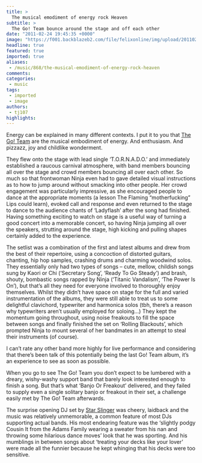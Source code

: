 ```yaml
---
title: >
  The musical emodiment of energy rock Heaven
subtitle: >
  The Go! Team bounce around the stage and off each other
date: "2011-02-24 19:45:35 +0000"
image: "https://f001.backblazeb2.com/file/felixonline/img/upload/201102241943-nm1010-34909372.jpg"
headline: true
featured: true
imported: true
aliases:
 - /music/868/the-musical-emodiment-of-energy-rock-heaven
comments:
categories:
 - music
tags:
 - imported
 - image
authors:
 - tj107
highlights:
---
```


Energy can be explained in many different contexts. I put it to you that [The Go! Team](http://www.myspace.com/thegoteam) are the musical embodiment of energy. And enthusiasm. And pizzazz, joy and childlike wonderment.

They flew onto the stage with lead single ‘T.O.R.N.A.D.O.’ and immediately established a raucous carnival atmosphere, with band members bouncing all over the stage and crowd members bouncing all over each other. So much so that frontwoman Ninja even had to gave detailed visual instructions as to how to jump around without smacking into other people. Her crowd engagement was particularly impressive, as she encouraged people to dance at the appropriate moments (a lesson The Flaming “motherfucking” Lips could learn), evoked call and response and even returned to the stage to dance to the audience chants of ‘Ladyflash’ after the song had finished. Having something exciting to watch on stage is a useful way of turning a good concert into a memorable concert, so having Ninja jumping all over the speakers, strutting around the stage, high kicking and pulling shapes certainly added to the experience.

The setlist was a combination of the first and latest albums and drew from the best of their repertoire, using a concoction of distorted guitars, chanting, hip hop samples, crashing drums and charming woodwind solos. They essentially only had two types of songs – cute, mellow, childish songs sung by Kaori or Chi (‘Secretary Song’, ‘Ready To Go Steady’) and brash, shouty, bombastic songs rapped by Ninja (‘Titanic Vandalism’, ‘The Power Is On’), but that’s all they need for everyone involved to thoroughly enjoy themselves. Whilst they didn’t have space on stage for the full and varied instrumentation of the albums, they were still able to treat us to some delightful clavichord, typewriter and harmonica solos (tbh, there’s a reason why typewriters aren’t usually employed for soloing...) They kept the momentum going throughout, using noise freakouts to fill the space between songs and finally finished the set on ‘Rolling Blackouts’, which prompted Ninja to mount several of her bandmates in an attempt to steal their instruments (of course).

I can’t rate any other band more highly for live performance and considering that there’s been talk of this potentially being the last Go! Team album, it’s an experience to see as soon as possible.

When you go to see The Go! Team you don’t expect to be lumbered with a dreary, wishy-washy support band that barely look interested enough to finish a song. But that’s what ‘Banjo Or Freakout’ delivered, and they failed to supply even a single solitary banjo or freakout in their set, a challenge easily met by The Go! Team afterwards.

The surprise opening DJ set by [Star Slinger](http://www.starslinger.net/home.html) was cheery, laidback and the music was relatively unmemorable, a common feature of most DJs supporting actual bands. His most endearing feature was the ‘slightly podgy Cousin It from the Adams Family wearing a sweater from his nan and throwing some hilarious dance moves’ look that he was sporting. And his mumblings in between songs about ‘treating your decks like your lover’ were made all the funnier because he kept whinging that his decks were too sensitive.
